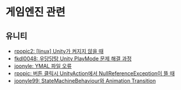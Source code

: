 # 게임엔진 관련

## 유니티

- [rpopic2: [linux] Unity가 켜지지 않을 때](https://www.notion.so/linux-Unity-5f4aa2ad9cef401ba4e3c707e8430dbe)
- [fkdl0048: 우당당탕 Unity PlayMode 문제 해결 과정](https://fkdl0048.github.io/unity/unity_in_PlayModeTestFrameProblem/)
- [joonyle: YMAL 파일 오류](https://joonyle99.github.io/trouble_shooting/Trouble_Shooting-Broken-text-PPtr-in-file/)
- [rpopic: 버튼 클릭시 UnityAction에서 NullReferenceException이 뜰 때](https://www.notion.so/blog-rpopic/UnityAction-NullReferenceException-8483efb42ba1468ab4aadc8f761d7c55?pvs=4)
- [joonyle99: StateMachineBehaviour와 Animation Transition](https://joonyle99.github.io/unity/Unity-StateMachineBehavior-&-Animation/)
